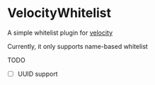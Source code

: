 # VelocityWhitelist

A simple whitelist plugin for [velocity](https://github.com/PaperMC/Velocity)

Currently, it only supports name-based whitelist

TODO

- [ ] UUID support

